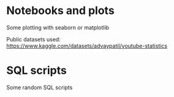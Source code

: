 # Notebooks and plots
Some plotting with seaborn or matplotlib

Public datasets used:
https://www.kaggle.com/datasets/advaypatil/youtube-statistics

# SQL scripts
Some random SQL scripts
